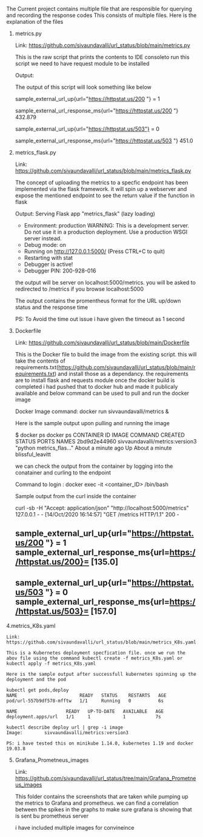 The Current project contains multiple file that are responsible for querying and recording the response codes
This consists of multiple files. Here is the explanation of the files


1. metrics.py

      Link: https://github.com/sivaundavalli/url_status/blob/main/metrics.py

      This is the raw script that prints the contents to IDE consoleto run this script we need to have request module to be installed
      
      Output:
      
      The output of this script will look something like below
      
      sample_external_url_up{url="https://httpstat.us/200 "}  = 1
      
      sample_external_url_response_ms{url="https://httpstat.us/200 "}  432.879
      
      sample_external_url_up{url="https://httpstat.us/503"}  = 0
      
      sample_external_url_response_ms{url="https://httpstat.us/503 "}  451.0
      
2. metrics_flask.py

      Link: https://github.com/sivaundavalli/url_status/blob/main/metrics_flask.py
      
      The concept of uploading the metrics to a specfic endpoint has been implemented via the flask framework. it will spin up a webserver and expose the mentioned endpoint to see the return value if the function in flask
      
      Output:
       Serving Flask app "metrics_flask" (lazy loading)
     * Environment: production
       WARNING: This is a development server. Do not use it in a production deployment.
       Use a production WSGI server instead.
     * Debug mode: on
     * Running on http://127.0.0.1:5000/ (Press CTRL+C to quit)
     * Restarting with stat
     * Debugger is active!
     * Debugger PIN: 200-928-016
     
     the output will be server on localhost:5000/metrics.
     you will be asked to redirected to /metrics if you browse localhost:5000
     
     The output contains the promentheus format for the URL up/down status and the response time
     
     PS: To Avoid the time out issue i have given the timeout as 1 second
     
3. Dockerfile

      Link: https://github.com/sivaundavalli/url_status/blob/main/Dockerfile
      
      This is the Docker file to build the image from the existing script. this will take the contents of      requirements.txt(https://github.com/sivaundavalli/url_status/blob/main/requirements.txt) and install those as a dependancy. the requirements are to install flask and requests module
      once the docker build is completed i had pushed that to docker hub and made it publicaly available and below command can be used to pull and run the docker image
      
      Docker Image command: docker run sivvaundavalli/metrics &
      
      Here is the sample output upon pulling and running the image
      
      $ docker ps 
   docker ps
   CONTAINER ID        IMAGE                             COMMAND                  CREATED              STATUS              PORTS               NAMES
   2bd9d2e44960        sivvaundavalli/metrics:version3   "python metrics_flas…"   About a minute ago   Up About a minute                       blissful_leavitt

    we can check the output from the container by logging into the conatainer and curling to the endpoint

    Command to login : docker exec -it <container_ID> /bin/bash
    
    Sample output from the curl inside the container
    
    curl -sb -H "Accept: application/json" "http://localhost:5000/metrics"
    127.0.0.1 - - [14/Oct/2020 16:14:57] "GET /metrics HTTP/1.1" 200 -
                                                                  <h2> sample_external_url_up{url="https://httpstat.us/200 "}  =  1 <br>     sample_external_url_response_ms{url=https://httpstat.us/200}= [135.0]</h2><h2> sample_external_url_up{url="https://httpstat.us/503 "}  =  0 <br> sample_external_url_response_ms{url=https://httpstat.us/503}= [157.0]</h2>
                                                                  
4.metrics_K8s.yaml

    Link: https://github.com/sivaundavalli/url_status/blob/main/metrics_K8s.yaml
  
    This is a Kubernetes deployment specfication file. once we run the abov file using the command kubectl create -f metrics_K8s.yaml or kubectl apply -f metrics_K8s.yaml
  
    Here is the sample output after successfull kubernetes spinning up the deployment and the pod
    
    kubectl get pods,deploy
    NAME                       READY   STATUS    RESTARTS   AGE
    pod/url-557b9df578-mfftw   1/1     Running   0          6s

    NAME                  READY   UP-TO-DATE   AVAILABLE   AGE
    deployment.apps/url   1/1     1            1           7s
    
    kubectl describe deploy url | grep -i image
    Image:        sivvaundavalli/metrics:version3

    PS: i have tested this on minikube 1.14.0, kubernetes 1.19 and docker 19.03.8
    
 5. Grafana_Prometneus_images 
 
    Link: https://github.com/sivaundavalli/url_status/tree/main/Grafana_Prometneus_images
    
    This folder contains the screenshots that are taken while pumping up the metrics to Grafana and prometheus. we can find a correlation between the spikes in the graphs to make sure grafana is showing that is sent bu prometheus server
    
    i have included multiple images for convineince 
    
    

    





      
      
      
      
